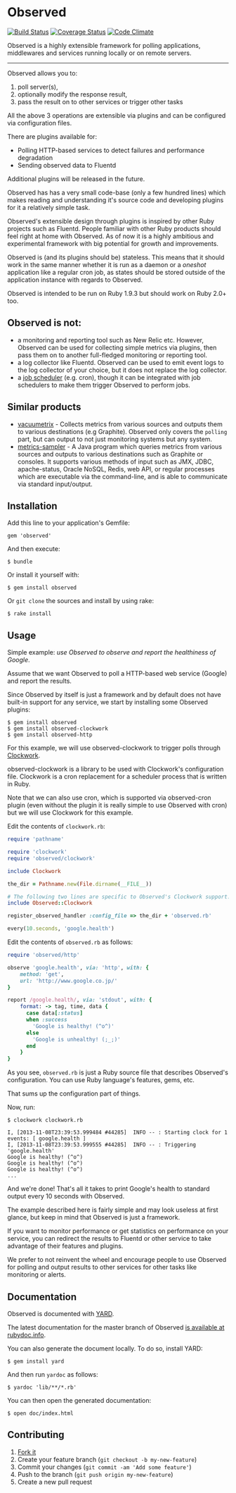 # Observed

[![Build Status](https://travis-ci.org/gree/observed.png?branch=master)](https://travis-ci.org/gree/observed) [![Coverage Status](https://coveralls.io/repos/gree/observed/badge.png?branch=master)](https://coveralls.io/r/gree/observed?branch=master) [![Code Climate](https://codeclimate.com/github/gree/observed.png)](https://codeclimate.com/github/gree/observed)

Observed is a highly extensible framework for polling applications, middlewares and services running locally or on remote servers.

-----

Observed allows you to:

1.  poll server(s),
2.  optionally modify the response result,
3.  pass the result on to other services or trigger other tasks

All the above 3 operations are extensible via plugins and can be configured via configuration files.

There are plugins available for:

-  Polling HTTP-based services to detect failures and performance degradation
-  Sending observed data to Fluentd

Additional plugins will be released in the future.

Observed has has a very small code-base (only a few hundred lines) which makes reading and understanding it's source code and developing plugins for it a relatively simple task.

Observed's extensible design through plugins is inspired by other Ruby projects such as Fluentd. People familiar with other Ruby products should feel right at home with Observed. As of now it is a highly ambitious and experimental framework with big potential for growth and improvements.

Observed is (and its plugins should be) stateless.
This means that it should work in the same manner whether it is run as a daemon or a _oneshot_ application like
a regular cron job, as states should be stored outside of the application instance with regards to Observed.

Observed is intended to be run on Ruby 1.9.3 but should work on Ruby 2.0+ too.

## Observed is not:
-  a monitoring and reporting tool such as New Relic etc. However, Observed can be used for collecting simple metrics via plugins, then pass them on to another full-fledged monitoring or reporting tool.
-  a log collector like Fluentd. Observed can be used to emit event logs to the log collector of your choice, but it does not replace the log collector.
-  a [job scheduler](http://en.wikipedia.org/wiki/Job_scheduler) (e.g. cron), though it can be integrated with job schedulers to make them trigger Observed to perform jobs.

## Similar products

- [vacuumetrix](https://github.com/99designs/vacuumetrix) - Collects metrics from various sources and outputs them to various destinations (e.g Graphite). Observed only covers the `polling` part, but can output to not just monitoring systems but any system.
- [metrics-sampler](https://github.com/dimovelev/metrics-sampler) - A Java program which queries metrics from various sources and outputs to various destinations such as Graphite or consoles. It supports various methods of input such as JMX, JDBC, apache-status, Oracle NoSQL, Redis, web API, or regular processes which are executable via the command-line, and is able to communicate via standard input/output.

## Installation

Add this line to your application's Gemfile:

    gem 'observed'

And then execute:

    $ bundle

Or install it yourself with:

    $ gem install observed

Or `git clone` the sources and install by using rake:

    $ rake install

## Usage

Simple example: _use Observed to observe and report the healthiness of Google_.

Assume that we want Observed to poll a HTTP-based web service (Google) and report the results.

Since Observed by itself is just a framework and by default does not have built-in support for any service, we start by installing some Observed plugins:

    $ gem install observed
    $ gem install observed-clockwork
    $ gem install observed-http

For this example, we will use observed-clockwork to trigger polls through [Clockwork](https://github.com/tomykaira/clockwork).

observed-clockwork is a library to be used with Clockwork's configuration file. Clockwork is a cron replacement for a scheduler process that is written in Ruby.

Note that we can also use cron, which is supported via observed-cron plugin (even without the plugin it is really simple to use Observed with cron) but we will use Clockwork for this example.

Edit the contents of `clockwork.rb`:

```ruby
require 'pathname'

require 'clockwork'
require 'observed/clockwork'

include Clockwork

the_dir = Pathname.new(File.dirname(__FILE__))

# The following two lines are specific to Observed's Clockwork support.
include Observed::Clockwork

register_observed_handler :config_file => the_dir + 'observed.rb'

every(10.seconds, 'google.health')
```

Edit the contents of `observed.rb` as follows:

```ruby
require 'observed/http'

observe 'google.health', via: 'http', with: {
    method: 'get',
    url: 'http://www.google.co.jp/'
}

report /google.health/, via: 'stdout', with: {
    format: -> tag, time, data {
      case data[:status]
      when :success
        'Google is healthy! (^o^)'
      else
        'Google is unhealthy! (;_;)'
      end
    }
}
```

As you see, `observed.rb` is just a Ruby source file that describes Observed's configuration.
You can use Ruby language's features, gems, etc.

That sums up the configuration part of things.

Now, run:

```
$ clockwork clockwork.rb

I, [2013-11-08T23:39:53.999484 #44285]  INFO -- : Starting clock for 1 events: [ google.health ]
I, [2013-11-08T23:39:53.999555 #44285]  INFO -- : Triggering 'google.health'
Google is healthy! (^o^)
Google is healthy! (^o^)
Google is healthy! (^o^)
...
```

And we're done! That's all it takes to print Google's health to standard output every 10 seconds with Observed.

The example described here is fairly simple and may look useless at first glance, but keep in mind that Observed is just a framework.

If you want to monitor performance or get statistics on performance on your service, you can redirect the results to Fluentd or other service to take advantage of their features and plugins.

We prefer to not reinvent the wheel and encourage people to use Observed for polling and output results to other services for other tasks like monitoring or alerts.

## Documentation

Observed is documented with [YARD](https://github.com/lsegal/yard).

The latest documentation for the master branch of Observed [is available at rubydoc.info](http://rubydoc.info/github/gree/observed).

You can also generate the document locally.
To do so, install YARD:

```
$ gem install yard
```

And then run `yardoc` as follows:

```
$ yardoc 'lib/**/*.rb'
```

You can then open the generated documentation:

```
$ open doc/index.html
```

## Contributing

1.  [Fork it](https://github.com/gree/observed)
2.  Create your feature branch (`git checkout -b my-new-feature`)
3.  Commit your changes (`git commit -am 'Add some feature'`)
4.  Push to the branch (`git push origin my-new-feature`)
5.  Create a new pull request
